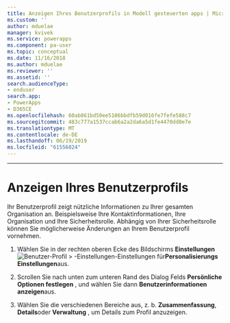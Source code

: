 ```yaml
---
title: Anzeigen Ihres Benutzerprofils in Modell gesteuerten apps | MicrosoftDocs
ms.custom: ''
author: mduelae
manager: kvivek
ms.service: powerapps
ms.component: pa-user
ms.topic: conceptual
ms.date: 11/16/2018
ms.author: mduelae
ms.reviewer: ''
ms.assetid: ''
search.audienceType:
- enduser
search.app:
- PowerApps
- D365CE
ms.openlocfilehash: 60ab861bd50ee5106bbdfb59d016fe7fefe588c7
ms.sourcegitcommit: 483c777a1537ccab6a2a2da6a5d1fe4470dd0e7e
ms.translationtype: MT
ms.contentlocale: de-DE
ms.lasthandoff: 06/19/2019
ms.locfileid: "61556024"
---
```

---
# <a name="view-your-user-profile"></a>Anzeigen Ihres Benutzerprofils  


Ihr Benutzerprofil zeigt nützliche Informationen zu Ihrer gesamten Organisation an. Beispielsweise Ihre Kontaktinformationen, Ihre Organisation und Ihre Sicherheitsrolle. Abhängig von Ihrer Sicherheitsrolle können Sie möglicherweise Änderungen an Ihrem Benutzerprofil vornehmen.  
  
1. Wählen Sie in der rechten oberen Ecke des Bildschirms **Einstellungen** ![Benutzer-](media/user-profile-settings-button.gif)Profil > -Einstellungen-Einstellungen für**Personalisierungs Einstellungen**aus.  
 
2. Scrollen Sie nach unten zum unteren Rand des Dialog Felds **Persönliche Optionen festlegen** , und wählen Sie dann **Benutzerinformationen anzeigen**aus.  
  
3. Wählen Sie die verschiedenen Bereiche aus, z. b. **Zusammenfassung**, **Details**oder **Verwaltung** , um Details zum Profil anzuzeigen. 
  
